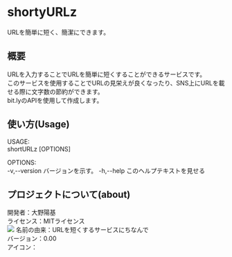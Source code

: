 # shortyURLz
URLを簡単に短く、簡潔にできます。

## 概要
URLを入力することでURLを簡単に短くすることができるサービスです。  
このサービスを使用することでURLの見栄えが良くなったり、SNS上にURLを載せる際に文字数の節約ができます。  
bit.lyのAPIを使用して作成します。  

## 使い方(Usage)
USAGE:  
    shortURLz [OPTIONS]<PATH>

OPTIONS:  
    -v,--version    バージョンを示す。
    -h,--help   このヘルプテキストを見せる

## プロジェクトについて(about)
開発者：大野陽基  
ライセンス：MITライセンス  
![](https://img.shields.io/gitlab/license/shortURLz)
名前の由来：URLを短くするサービスにちなんで  
バージョン：0.00  
アイコン：
